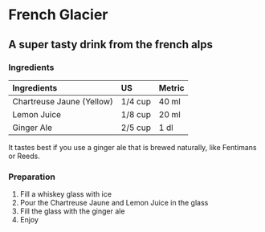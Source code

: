 # French Glacier
## A super tasty drink from the french alps

### Ingredients

|Ingredients | US    |Metric |
|:-----------|:------|:------|
| Chartreuse Jaune (Yellow) | 1/4 cup | 40 ml  |
| Lemon Juice | 1/8 cup | 20 ml |
| Ginger Ale  | 2/5 cup | 1 dl |

It tastes best if you use a ginger ale that is brewed naturally, like Fentimans or Reeds.

### Preparation

1. Fill a whiskey glass with ice
2. Pour the Chartreuse Jaune and Lemon Juice in the glass
3. Fill the glass with the ginger ale
4. Enjoy